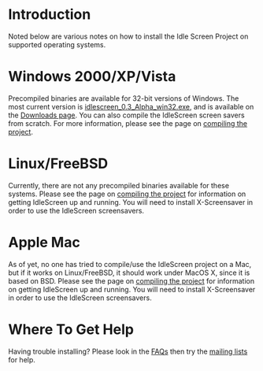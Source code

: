 # Introduction #

Noted below are various notes on how to install the Idle Screen Project on supported operating systems.

# Windows 2000/XP/Vista #

Precompiled binaries are available for 32-bit versions of Windows.  The most current version is [idlescreen\_0.3\_Alpha\_win32.exe](http://idlescreen.googlecode.com/files/idlescreen_0.3_Alpha_win32.exe), and is available on the [Downloads page](http://code.google.com/p/idlescreen/downloads/list).  You can also compile the IdleScreen screen savers from scratch.  For more information, please see the page on [compiling the project](Compilation.md).

# Linux/FreeBSD #

Currently, there are not any precompiled binaries available for these systems.  Please see the page on [compiling the project](Compilation.md) for information on getting IdleScreen up and running.  You will need to install X-Screensaver in order to use the IdleScreen screensavers.

# Apple Mac #

As of yet, no one has tried to compile/use the IdleScreen project on a Mac, but if it works on Linux/FreeBSD, it should work under MacOS X, since it is based on BSD.  Please see the page on [compiling the project](Compilation.md) for information on getting IdleScreen up and running.  You will need to install X-Screensaver in order to use the IdleScreen screensavers.

# Where To Get Help #
Having trouble installing?  Please look in the [FAQs](FAQs.md) then try the [mailing lists](MailingLists.md) for help.